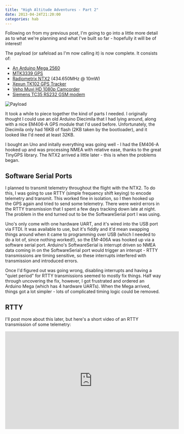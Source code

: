 ```yaml
---
title: "High Altitude Adventures - Part 2"
date: 2013-04-24T21:20:00
categories: hab
---
```


Following on from my previous post, I'm going to go into a little more detail as to what we're planning and what I've built so far - hopefully it will be of interest!

The payload (or safeload as I'm now calling it) is now complete. It consists of:

* [An Arduino Mega 2560](http://www.amazon.co.uk/gp/product/B007TQ6TSK/ref=as_li_qf_sp_asin_tl?ie=UTF8&camp=1634&creative=6738&creativeASIN=B007TQ6TSK&linkCode=as2&tag=jasomadi-21)
* [MTK3339 GPS](http://www.amazon.co.uk/gp/product/B008FZIZUE/ref=as_li_ss_tl?ie=UTF8&camp=1634&creative=19450&creativeASIN=B008FZIZUE&linkCode=as2&tag=jasomadi-21)
* [Radiometrix NTX2](http://www.amazon.co.uk/gp/product/B0084DP4CY/ref=as_li_ss_tl?ie=UTF8&camp=1634&creative=19450&creativeASIN=B0084DP4CY&linkCode=as2&tag=jasomadi-21) (434.650MHz @ 10mW)
* [Xexun TK102 GPS Tracker](http://www.amazon.co.uk/gp/product/B003XDQUQE/ref=as_li_ss_tl?ie=UTF8&camp=1634&creative=19450&creativeASIN=B003XDQUQE&linkCode=as2&tag=jasomadi-21)
* [Veho Muvi HD 1080p Camcorder](http://www.amazon.co.uk/gp/product/B004AP9FSE/ref=as_li_ss_tl?ie=UTF8&camp=1634&creative=19450&creativeASIN=B004AP9FSE&linkCode=as2&tag=jasomadi-21)
* [Siemens TC35 RS232 GSM modem](http://www.amazon.co.uk/gp/product/B006CHEUSI/ref=as_li_ss_tl?ie=UTF8&camp=1634&creative=19450&creativeASIN=B006CHEUSI&linkCode=as2&tag=jasomadi-21)

![Payload](https://dl.dropboxusercontent.com/u/1336005/blog/payload.jpg)


It took a while to piece together the kind of parts I needed. I originally thought I could use an old Arduino Diecimila that I had lying around, along with a nice EM406-A GPS module that I'd used before. Unfortunately, the Diecimila only had 16KB of flash (2KB taken by the bootloader), and it looked like I'd need at least 32KB.

I bought an Uno and initally everything was going well - I had the EM406-A hooked up and was processing NMEA with relative ease, thanks to the great TinyGPS library. The NTX2 arrived a little later - this is when the problems began.

Software Serial Ports
---------------------

I planned to transmit telemetry throughout the flight with the NTX2. To do this, I was going to use RTTY (simple frequency shift keying) to encode telemetry and transmit. This worked fine in isolation, so I then hooked up the GPS again and tried to send some telemetry. There were weird errors in the RTTY transmission that I spent a few days tracking down late at night. The problem in the end turned out to be the SoftwareSerial port I was using. 

Uno's only come with one hardware UART, and it's wired into the USB port via FTDI. It was available to use, but it's fiddly and it'd mean swapping things around when it came to programming over USB (which I needed to do a lot of, since nothing worked!), so the EM-406A was hooked up via a software serial port. Arduino's SoftwareSerial is interrupt driven so NMEA data coming in on the SoftwareSerial port would trigger an interupt - RTTY transmissions are timing sensitive, so these interrupts interfered with transmission and introduced errors. 

Once I'd figured out was going wrong, disabling interrupts and having a "quiet period" for RTTY transmissions seemed to mostly fix things. Half way through uncovering the fix, however, I got frustrated and ordered an Arduino Mega (which has 4 hardware UARTs). When the Mega arrived, things got a lot simpler - lots of complicated timing logic could be removed.

RTTY
----

I'll post more about this later, but here's a short video of an RTTY transmission of some telemetry:

<iframe width="560" height="315" src="https://www.youtube.com/embed/v6Pq3bvAa8k" frameborder="0" allowfullscreen></iframe>
